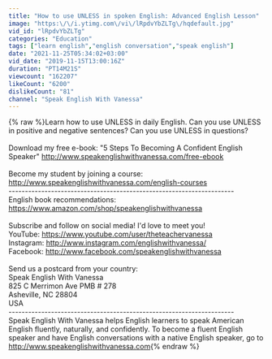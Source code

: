 ```yaml
---
title: "How to use UNLESS in spoken English: Advanced English Lesson"
image: "https:\/\/i.ytimg.com\/vi\/lRpdvYbZLTg\/hqdefault.jpg"
vid_id: "lRpdvYbZLTg"
categories: "Education"
tags: ["learn english","english conversation","speak english"]
date: "2021-11-25T05:34:02+03:00"
vid_date: "2019-11-15T13:00:16Z"
duration: "PT14M21S"
viewcount: "162207"
likeCount: "6200"
dislikeCount: "81"
channel: "Speak English With Vanessa"
---
```

{% raw %}Learn how to use UNLESS in daily English. Can you use UNLESS in positive and negative sentences? Can you use UNLESS in questions?<br /><br />Download my free e-book: &quot;5 Steps To Becoming A Confident English Speaker&quot; <a rel="nofollow" target="blank" href="http://www.speakenglishwithvanessa.com/free-ebook">http://www.speakenglishwithvanessa.com/free-ebook</a><br /><br />Become my student by joining a course: <a rel="nofollow" target="blank" href="http://www.speakenglishwithvanessa.com/english-courses">http://www.speakenglishwithvanessa.com/english-courses</a><br />---------------------------------------------------------------------<br />English book recommendations: <a rel="nofollow" target="blank" href="https://www.amazon.com/shop/speakenglishwithvanessa">https://www.amazon.com/shop/speakenglishwithvanessa</a><br /><br />Subscribe and follow on social media! I'd love to meet you!<br />YouTube: <a rel="nofollow" target="blank" href="https://www.youtube.com/user/theteachervanessa">https://www.youtube.com/user/theteachervanessa</a><br />Instagram: <a rel="nofollow" target="blank" href="http://www.instagram.com/englishwithvanessa/">http://www.instagram.com/englishwithvanessa/</a><br />Facebook: <a rel="nofollow" target="blank" href="http://www.facebook.com/speakenglishwithvanessa">http://www.facebook.com/speakenglishwithvanessa</a><br /><br />Send us a postcard from your country:<br />Speak English With Vanessa<br />825 C Merrimon Ave PMB # 278<br />Asheville, NC 28804<br />USA<br />---------------------------------------------------------------------<br />Speak English With Vanessa helps English learners to speak American English fluently, naturally, and confidently. To become a fluent English speaker and have English conversations with a native English speaker, go to <a rel="nofollow" target="blank" href="http://www.speakenglishwithvanessa.com">http://www.speakenglishwithvanessa.com</a>{% endraw %}
